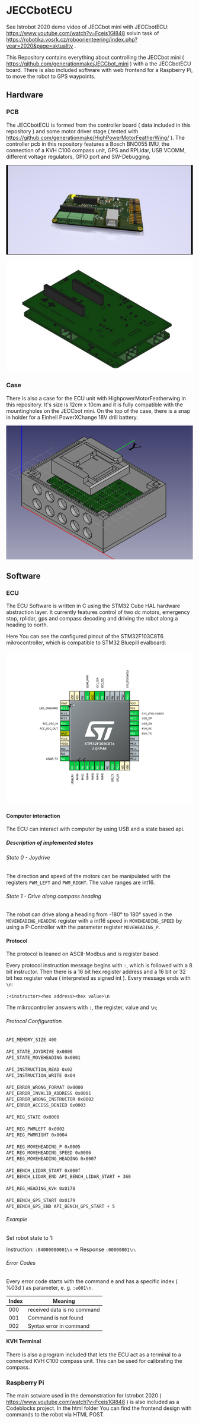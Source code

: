# JECCbotECU

See Istrobot 2020 demo video of JECCbot mini with JECCbotECU: https://www.youtube.com/watch?v=Fceis1Gl848
solvin task of https://robotika.vosrk.cz/roboorienteering/index.php?year=2020&page=aktuality .

This Repository contains everything about controlling the JECCbot mini ( https://github.com/generationmake/JECCbot_mini ) with a the JECCbotECU board. There is also included software with web frontend for a Raspberry Pi, to move the robot to GPS waypoints.

## Hardware

### PCB

The JECCbotECU is formed from the controller board ( data included in this repository ) and some motor driver stage ( tested with https://github.com/generationmake/HighPowerMotorFeatherWing/ ). The controller pcb in this repository features a Bosch BNO055 IMU, the connection of a KVH C100 compass unit, GPS and RPLidar, USB VCOMM, different voltage regulators, GPIO port and SW-Debugging.

![JECCbotECU rendering](hardware/controlpcb/productiondata/JECCbotECU.jpg)

![JECCbotECU with HighpowerMotorFeatherwing](hardware/controlpcb/productiondata/completeUnit.png)

### Case

There is also a case for the ECU unit with HighpowerMotorFeatherwing in this repository. It's size is 12cm x 10cm and it is fully compatible with the mountingholes on the JECCbot mini. On the top of the case, there is a snap in holder for a Einhell PowerXChange 18V drill battery.

![JECCbotECU case](hardware/case/productiondata/case.png)

## Software

### ECU 
 
The ECU Software is written in C using the STM32 Cube HAL hardware abstraction layer. It currently features control of two dc motors, emergency stop, rplidar, gps and compass decoding and driving the robot along a heading to north.

Here You can see the configured pinout of the STM32F103C8T6 mikrocontroller, which is compatible to STM32 Bluepill evalboard:

![JECCbotECU pinout](hardware/controlpcb/productiondata/pinout.png)

#### Computer interaction

The ECU can interact with computer by using USB and a state based api.

##### Description of implemented states

###### State 0 - Joydrive

The direction and speed of the motors can be manipulated with the registers ```PWM_LEFT``` and ```PWM_RIGHT```. The value ranges are int16.

###### State 1 - Drive along compass heading

The robot can drive along a heading from -180° to 180° saved in the ```MOVEHEADING_HEADING``` register with a int16 speed in ```MOVEHEADING_SPEED``` by using a P-Controller with the parameter register ```MOVEHEADING_P```.

#### Protocol

The protocol is leaned on ASCII-Modbus and is register based. 

Every protocol instruction message begins with ```:```, which is followed with a 8 bit instructor. Then there is a 16 bit hex register address and a 16 bit or 32 bit hex register value ( interpreted as signed int ). Every message ends with ```\n```: 

```:<instructor><hex address><hex value>\n```

The mikrocontroller answers with ```:```, the register, value and ```\n```;

###### Protocol Configuration

```
API_MEMORY_SIZE 400

API_STATE_JOYDRIVE 0x0000
API_STATE_MOVEHEADING 0x0001

API_INSTRUCTION_READ 0x02
API_INSTRUCTION_WRITE 0x04

API_ERROR_WRONG_FORMAT 0x0000
API_ERROR_INVALID_ADDRESS 0x0001
API_ERROR_WRONG_INSTRUCTOR 0x0002
API_ERROR_ACCESS_DENIED 0x0003

API_REG_STATE 0x0000

API_REG_PWMLEFT 0x0002
API_REG_PWMRIGHT 0x0004

API_REG_MOVEHEADING_P 0x0005
API_REG_MOVEHEADING_SPEED 0x0006
API_REG_MOVEHEADING_HEADING 0x0007

API_BENCH_LIDAR_START 0x000f
API_BENCH_LIDAR_END API_BENCH_LIDAR_START + 360

API_REG_HEADING_KVH 0x0178

API_BENCH_GPS_START 0x0179
API_BENCH_GPS_END API_BENCH_GPS_START + 5
```

###### Example

Set robot state to 1:

Instruction: ```:04000000001\n``` -> Response ```:00000001\n```.


###### Error Codes

Every error code starts with the command e and has a specific index ( %03d ) as parameter, e. g. ```:e001\n```.

| Index | Meaning |
| ----- | ------- |
| 000 | received data is no command |
| 001 | Command is not found |
| 002 | Syntax error in command |

#### KVH Terminal

There is also a program included that lets the ECU act as a terminal to a connected KVH C100 compass unit. This can be used for calibrating the compass.

### Raspberry Pi

The main sotware used in the demonstration for Istrobot 2020 ( https://www.youtube.com/watch?v=Fceis1Gl848 ) is also included as a Codeblocks project.
In the html folder You can find the frontend design with commands to the robot via HTML POST.
